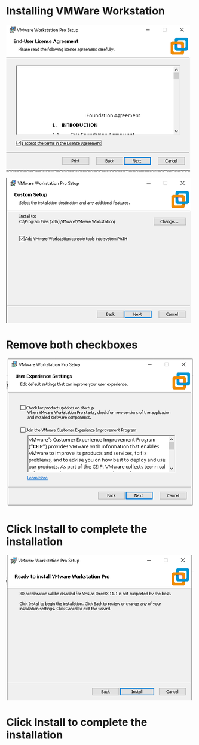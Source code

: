 # Installing VMWare Workstation
![start install](../../images/vmws/1-vmws_install.png)

![start install](../../images/vmws/2-vmws_install.png)

# Remove both checkboxes
![start install](../../images/vmws/3-remove_checkboxes.png)

# Click Install to complete the installation
![start install](../../images/vmws/4-Click_finish_to_complete.png)

# Click Install to complete the installation
